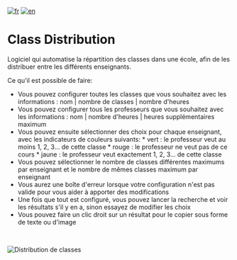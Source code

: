 [![fr](https://img.shields.io/badge/lang-fr-red.svg)](README.md)
[![en](https://img.shields.io/badge/lang-en-blue.svg)](README.en.md)

# Class Distribution
Logiciel qui automatise la répartition des classes dans une école, afin de les distribuer entre les différents enseignants. <br>

Ce qu'il est possible de faire:
* Vous pouvez configurer toutes les classes que vous souhaitez avec les informations : nom | nombre de classes | nombre d'heures
* Vous pouvez configurer tous les professeurs que vous souhaitez avec les informations : nom | nombre d'heures | heures supplémentaires maximum
* Vous pouvez ensuite sélectionner des choix pour chaque enseignant, avec les indicateurs de couleurs suivants:
      * vert : le professeur veut au moins 1, 2, 3... de cette classe
      * rouge : le professeur ne veut pas de ce cours
      * jaune : le professeur veut exactement 1, 2, 3... de cette classe
* Vous pouvez sélectionner le nombre de classes différentes maximums par enseignant et le nombre de mêmes classes maximum par enseignant
* Vous aurez une boîte d'erreur lorsque votre configuration n'est pas valide pour vous aider à apporter des modifications
* Une fois que tout est configuré, vous pouvez lancer la recherche et voir les résultats s'il y en a, sinon essayez de modifier les choix
* Vous pouvez faire un clic droit sur un résultat pour le copier sous forme de texte ou d'image
<br>

![Distribution de classes](sources/Class-Distribution.gif)
